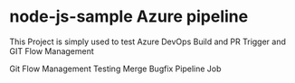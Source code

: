 # node-js-sample Azure pipeline 
This Project is simply used to test Azure DevOps Build and PR Trigger and GIT Flow Management

Git Flow Management Testing Merge Bugfix Pipeline Job
